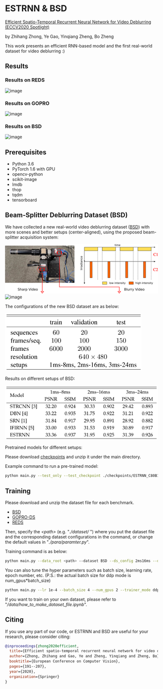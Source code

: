 # ESTRNN & BSD
[Efficient Spatio-Temporal Recurrent Neural Network for Video Deblurring (ECCV2020 Spotlight)](https://www.ecva.net/papers/eccv_2020/papers_ECCV/papers/123510188.pdf)  

by Zhihang Zhong, Ye Gao, Yinqiang Zheng, Bo Zheng

This work presents an efficient RNN-based model and the first real-world dataset for video deblurring :)

## Results

### Results on REDS
![image](https://github.com/zzh-tech/Images/blob/master/ESTRNN/reds.gif)


### Results on GOPRO
![image](https://github.com/zzh-tech/Images/blob/master/ESTRNN/gopro.gif)


### Results on BSD
![image](https://github.com/zzh-tech/Images/blob/master/ESTRNN/bsd.gif)


## Prerequisites

- Python 3.6
- PyTorch 1.6 with GPU
- opencv-python
- scikit-image
- lmdb
- thop
- tqdm
- tensorboard


## Beam-Splitter Deblurring Dataset (BSD)

We have collected a new real-world video deblurring dataset ([BSD](https://drive.google.com/file/d/19cel6QgofsWviRbA5IPMEv_hDbZ30vwH/view?usp=sharing)) with more scenes and better setups (center-aligned), using the proposed beam-splitter acquisition system:

![image](https://github.com/zzh-tech/Images/blob/master/ESTRNN/bsd_system.png)
![image](https://github.com/zzh-tech/Images/blob/master/ESTRNN/bsd_demo.gif)

The configurations of the new BSD dataset are as below:

<img src="https://github.com/zzh-tech/Images/blob/master/ESTRNN/bsd_config.png" alt="bsd_config" width="450"/>

Results on different setups of BSD:

<img src="https://github.com/zzh-tech/Images/blob/master/ESTRNN/results_on_bsd.png" alt="bsd_config" width="600"/>

Pretrained models for different setups:

Please download [checkpoints](https://drive.google.com/file/d/1n39u16UP5FUe04NDK-rpiBQtjUHibyRf/view?usp=sharing) and unzip it under the main directory.

Example command to run a pre-trained model:

```bash
python main.py --test_only --test_checkpoint ./checkpoints/ESTRNN_C80B15_BSD_3ms24ms.tar --ds_config 3ms24ms --video
```

## Training

Please download and unzip the dataset file for each benchmark.

- [BSD](https://drive.google.com/file/d/19cel6QgofsWviRbA5IPMEv_hDbZ30vwH/view?usp=sharing)
- [GOPRO-DS](https://drive.google.com/file/d/1Tni2gZzI_Hd03Msc8Rrxl5JklznqO9AG/view?usp=sharing)
- [REDS](https://drive.google.com/file/d/1wMOtIqmnNfXqe0_-Xq0Xj6WMspCaEgRR/view?usp=sharing)

Then, specify the *\<path\>* (e.g. "*./dataset/* ") where you put the dataset file and the corresponding dataset configurations in the command, or change the default values in "*./para/paramter.py*". 

Training command is as below:

```bash
python main.py --data_root <path> --dataset BSD --ds_config 2ms16ms --data_format RGB
```

You can also tune the hyper parameters such as batch size, learning rate, epoch number, etc. (P.S.: the actual batch size for ddp mode is num_gpus*batch_size) 
```bash
python main.py --lr 1e-4 --batch_size 4 --num_gpus 2 --trainer_mode ddp
```

If you want to train on your own dataset, please refer to "*/data/how_to_make_dataset_file.ipynb*".

## Citing

If you use any part of our code, or ESTRNN and BSD are useful for your research, please consider citing:

```bibtex
@inproceedings{zhong2020efficient,
  title={Efficient spatio-temporal recurrent neural network for video deblurring},
  author={Zhong, Zhihang and Gao, Ye and Zheng, Yinqiang and Zheng, Bo},
  booktitle={European Conference on Computer Vision},
  pages={191--207},
  year={2020},
  organization={Springer}
}
```
